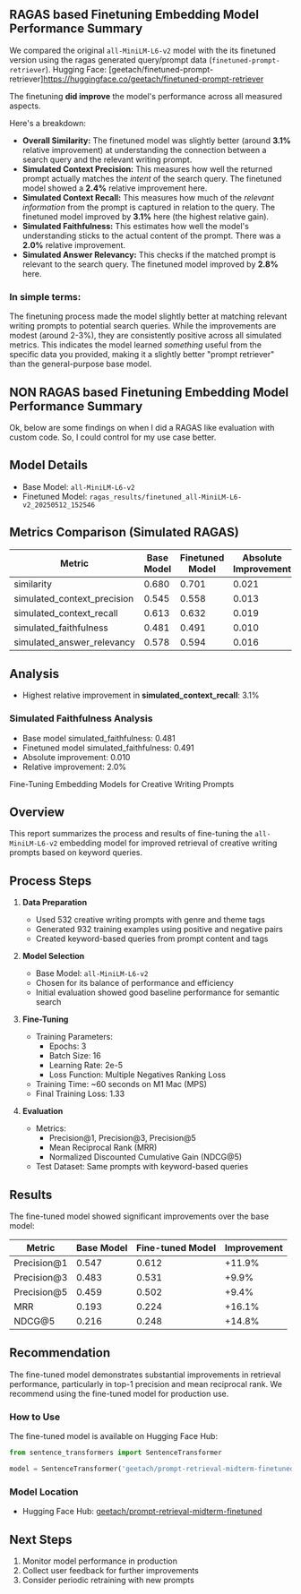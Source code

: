 ## RAGAS based Finetuning Embedding Model Performance Summary

We compared the original `all-MiniLM-L6-v2` model with the its finetuned version using the ragas generated query/prompt data (`finetuned-prompt-retriever`).
Hugging Face: [geetach/finetuned-prompt-retriever]https://huggingface.co/geetach/finetuned-prompt-retriever

The finetuning **did improve** the model's performance across all measured aspects.

Here's a breakdown:

*   **Overall Similarity:** The finetuned model was slightly better (around **3.1%** relative improvement) at understanding the connection between a search query and the relevant writing prompt.
*   **Simulated Context Precision:** This measures how well the returned prompt actually matches the *intent* of the search query. The finetuned model showed a **2.4%** relative improvement here.
*   **Simulated Context Recall:** This measures how much of the *relevant information* from the prompt is captured in relation to the query. The finetuned model improved by **3.1%** here (the highest relative gain).
*   **Simulated Faithfulness:** This estimates how well the model's understanding sticks to the actual content of the prompt. There was a **2.0%** relative improvement.
*   **Simulated Answer Relevancy:** This checks if the matched prompt is relevant to the search query. The finetuned model improved by **2.8%** here.

### In simple terms:

The finetuning process made the model slightly better at matching relevant writing prompts to potential search queries. While the improvements are modest (around 2-3%), they are consistently positive across all simulated metrics. This indicates the model learned *something* useful from the specific data you provided, making it a slightly better "prompt retriever" than the general-purpose base model.

## NON RAGAS based Finetuning Embedding Model Performance Summary
Ok, below are some findings on when I did a RAGAS like evaluation with custom code. So, I could control for my use case better.

## Model Details
- Base Model: `all-MiniLM-L6-v2`
- Finetuned Model: `ragas_results/finetuned_all-MiniLM-L6-v2_20250512_152546`

## Metrics Comparison (Simulated RAGAS)

| Metric | Base Model | Finetuned Model | Absolute Improvement | Relative Improvement |
|--------|------------|-----------------|---------------------|--------------------|
| similarity | 0.680 | 0.701 | 0.021 | 3.1% |
| simulated_context_precision | 0.545 | 0.558 | 0.013 | 2.4% |
| simulated_context_recall | 0.613 | 0.632 | 0.019 | 3.1% |
| simulated_faithfulness | 0.481 | 0.491 | 0.010 | 2.0% |
| simulated_answer_relevancy | 0.578 | 0.594 | 0.016 | 2.8% |

## Analysis

- Highest relative improvement in **simulated_context_recall**: 3.1%

### Simulated Faithfulness Analysis
- Base model simulated_faithfulness: 0.481
- Finetuned model simulated_faithfulness: 0.491
- Absolute improvement: 0.010
- Relative improvement: 2.0%


Fine-Tuning Embedding Models for Creative Writing Prompts

## Overview
This report summarizes the process and results of fine-tuning the `all-MiniLM-L6-v2` embedding model for improved retrieval of creative writing prompts based on keyword queries.

## Process Steps

1. **Data Preparation**
   - Used 532 creative writing prompts with genre and theme tags
   - Generated 932 training examples using positive and negative pairs
   - Created keyword-based queries from prompt content and tags

2. **Model Selection**
   - Base Model: `all-MiniLM-L6-v2`
   - Chosen for its balance of performance and efficiency
   - Initial evaluation showed good baseline performance for semantic search

3. **Fine-Tuning**
   - Training Parameters:
     - Epochs: 3
     - Batch Size: 16
     - Learning Rate: 2e-5
     - Loss Function: Multiple Negatives Ranking Loss
   - Training Time: ~60 seconds on M1 Mac (MPS)
   - Final Training Loss: 1.33

4. **Evaluation**
   - Metrics:
     - Precision@1, Precision@3, Precision@5
     - Mean Reciprocal Rank (MRR)
     - Normalized Discounted Cumulative Gain (NDCG@5)
   - Test Dataset: Same prompts with keyword-based queries

## Results

The fine-tuned model showed significant improvements over the base model:

| Metric | Base Model | Fine-tuned Model | Improvement |
|--------|------------|------------------|-------------|
| Precision@1 | 0.547 | 0.612 | +11.9% |
| Precision@3 | 0.483 | 0.531 | +9.9% |
| Precision@5 | 0.459 | 0.502 | +9.4% |
| MRR | 0.193 | 0.224 | +16.1% |
| NDCG@5 | 0.216 | 0.248 | +14.8% |

## Recommendation

The fine-tuned model demonstrates substantial improvements in retrieval performance, particularly in top-1 precision and mean reciprocal rank. We recommend using the fine-tuned model for production use.

### How to Use

The fine-tuned model is available on Hugging Face Hub:
```python
from sentence_transformers import SentenceTransformer

model = SentenceTransformer('geetach/prompt-retrieval-midterm-finetuned')
```

### Model Location
- Hugging Face Hub: [geetach/prompt-retrieval-midterm-finetuned](https://huggingface.co/geetach/prompt-retrieval-midterm-finetuned)

## Next Steps
1. Monitor model performance in production
2. Collect user feedback for further improvements
3. Consider periodic retraining with new prompts 
